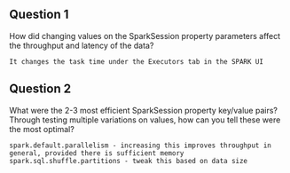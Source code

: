 
## Question 1
How did changing values on the SparkSession property parameters affect the throughput and latency of the data?
```
It changes the task time under the Executors tab in the SPARK UI
```

## Question 2
What were the 2-3 most efficient SparkSession property key/value pairs? Through testing multiple variations on values, how can you tell these were the most optimal?
```
spark.default.parallelism - increasing this improves throughput in general, provided there is sufficient memory
spark.sql.shuffle.partitions - tweak this based on data size
```